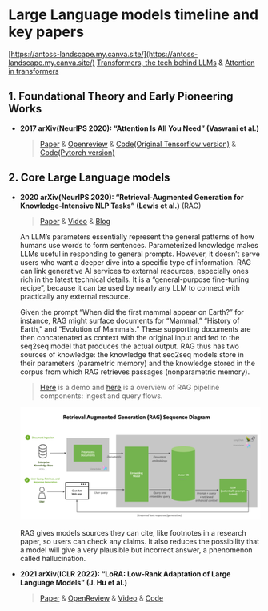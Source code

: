 # Large Language models timeline and key papers
[https://antoss-landscape.my.canva.site/](https://antoss-landscape.my.canva.site/)
[Transformers, the tech behind LLMs](https://www.youtube.com/watch?v=wjZofJX0v4M) & [Attention in transformers](https://www.youtube.com/watch?v=eMlx5fFNoYc)
## 1. Foundational Theory and Early Pioneering Works
- **2017 arXiv(NeurIPS 2020): “Attention Is All You Need” (Vaswani et al.)**

  > [Paper](https://arxiv.org/abs/1706.03762) & [Openreview](https://proceedings.neurips.cc/paper_files/paper/2017/file/3f5ee243547dee91fbd053c1c4a845aa-Reviews.html) & [Code(Original Tensorflow version)](https://github.com/tensorflow/tensor2tensor/blob/master/tensor2tensor/models/transformer.py) & [Code(Pytorch version)](https://github.com/jadore801120/attention-is-all-you-need-pytorch)

## 2. Core Large Language models
- **2020 arXiv(NeurIPS 2020): “Retrieval-Augmented Generation for Knowledge-Intensive NLP Tasks” (Lewis et al.)** (RAG)

  > [Paper](https://arxiv.org/abs/2005.11401) & [Video](https://www.youtube.com/watch?v=JGpmQvlYRdU) & [Blog](https://ai.meta.com/blog/retrieval-augmented-generation-streamlining-the-creation-of-intelligent-natural-language-processing-models/)
  
  An LLM’s parameters essentially represent the general patterns of how humans use words to form sentences. Parameterized knowledge makes LLMs useful in responding to general prompts. However, it doesn’t serve users who want a deeper dive into a specific type of information. RAG can link generative AI services to external resources, especially ones rich in the latest technical details. It is a “general-purpose fine-tuning recipe”, because it can be used by nearly any LLM to connect with practically any external resource.

  Given the prompt “When did the first mammal appear on Earth?” for instance, RAG might surface documents for “Mammal,” “History of Earth,” and “Evolution of Mammals.” These supporting documents are then concatenated as context with the original input and fed to the seq2seq model that produces the actual output. RAG thus has two sources of knowledge: the knowledge that seq2seq models store in their parameters (parametric memory) and the knowledge stored in the corpus from which RAG retrieves passages (nonparametric memory).

  > [Here](https://video-lhr6-2.xx.fbcdn.net/o1/v/t2/f2/m69/AQNwycrlbizagrgj0JHtQnpQh_TG8YyE91LMk9pTlC8_Dt2U-S_tEi_joU9-uE6mw8JtChnUTPhpjcWIOtJUEf7r.mp4?strext=1&_nc_cat=104&_nc_sid=8bf8fe&_nc_ht=video-lhr6-2.xx.fbcdn.net&_nc_ohc=VSsV-5RWr28Q7kNvwEj-Cwt&efg=eyJ2ZW5jb2RlX3RhZyI6Inhwdl9wcm9ncmVzc2l2ZS5GQUNFQk9PSy4uQzMuNjQwLnN2ZV9zZCIsInhwdl9hc3NldF9pZCI6MzE2NTUxNjI3OTIwMjAwLCJhc3NldF9hZ2VfZGF5cyI6MTc4MCwidmlfdXNlY2FzZV9pZCI6MTAxMjgsImR1cmF0aW9uX3MiOjM0LCJ1cmxnZW5fc291cmNlIjoid3d3In0%3D&ccb=17-1&_nc_gid=iT6hU-9MhFEYf5KXPjxQhQ&_nc_zt=28&oh=00_AfUM-TyCD0GjjBOGYCjFY_5JD2QsO9ikZAlsnkNdSJ9dNw&oe=689DF056&bitrate=29198&tag=sve_sd) is a demo and [here](https://developer.nvidia.com/blog/rag-101-demystifying-retrieval-augmented-generation-pipelines/) is a overview of RAG pipeline components: ingest and query flows.

  ![Figure 1. RAG pipeline.](./assets/figure18.png)
  
  RAG gives models sources they can cite, like footnotes in a research paper, so users can check any claims. It also reduces the possibility that a model will give a very plausible but incorrect answer, a phenomenon called hallucination.

- **2021 arXiv(ICLR 2022): “LoRA: Low-Rank Adaptation of Large Language Models” (J. Hu et al.)**

  > [Paper](https://arxiv.org/abs/2106.09685) & [OpenReview](https://openreview.net/forum?id=nZeVKeeFYf9) & [Video](https://www.youtube.com/watch?v=DhRoTONcyZE) & [Code](https://github.com/microsoft/LoRA)
